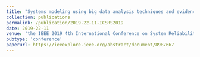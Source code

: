 ```yaml
---
title: "Systems modeling using big data analysis techniques and evidence"
collection: publications
permalink: /publication/2019-22-11-ICSRS2019
date: 2019-22-11
venue: 'the IEEE 2019 4th International Conference on System Reliability and Safety (ICSRS2019),'
pubtype: 'conference'
paperurl: https://ieeexplore.ieee.org/abstract/document/8987667
---
```

